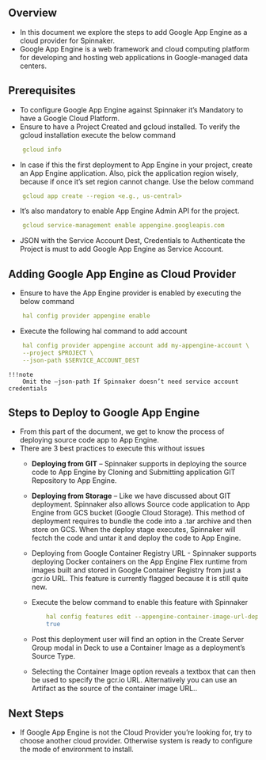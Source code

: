 ## Overview

* In this document we explore the steps to add Google App Engine as a cloud provider for
Spinnaker.
* Google App Engine is a web framework and cloud computing platform for developing
and hosting web applications in Google-managed data centers.

## Prerequisites

* To configure Google App Engine against Spinnaker it’s Mandatory to have a Google
Cloud Platform.
* Ensure to have a Project Created and gcloud installed. To verify the gcloud installation
execute the below command
```yaml
	gcloud info
```

* In case if this the first deployment to App Engine in your project, create an App Engine
application. Also, pick the application region wisely, because if once it’s set region
cannot change. Use the below command
```yaml
	gcloud app create --region <e.g., us-central>
```
* It’s also mandatory to enable App Engine Admin API for the project.
```yaml
	gcloud service-management enable appengine.googleapis.com
```
* JSON with the Service Account Dest, Credentials to Authenticate the Project is must to
add Google App Engine as Service Account.

## Adding Google App Engine as Cloud Provider

* Ensure to have the App Engine provider is enabled by executing the below command
```yaml
	hal config provider appengine enable
```
* Execute the following hal command to add account
```yaml
	hal config provider appengine account add my-appengine-account \
	--project $PROJECT \
	--json-path $SERVICE_ACCOUNT_DEST
```

	!!!note
		Omit the –json-path If Spinnaker doesn’t need service account credentials
		
## Steps to Deploy to Google App Engine

* From this part of the document, we get to know the process of deploying source code
app to App Engine.
* There are 3 best practices to execute this without issues
	* **Deploying from GIT** – Spinnaker supports in deploying the source code to App
	Engine by Cloning and Submitting application GIT Repository to App Engine.
	* **Deploying from Storage** – Like we have discussed about GIT deployment.
	Spinnaker also allows Source code application to App Engine from GCS bucket
	(Google Cloud Storage). This method of deployment requires to bundle the code
	into a .tar archive and then store on GCS. When the deploy stage executes,
	Spinnaker will fectch the code and untar it and deploy the code to App Engine.
	* Deploying from Google Container Registry URL - Spinnaker supports deploying
	Docker containers on the App Engine Flex runtime from images built and stored
	in Google Container Registry from just a gcr.io URL. This feature is currently
	flagged because it is still quite new.
	* Execute the below command to enable this feature with Spinnaker

		```yaml
			hal config features edit --appengine-container-image-url-deployments
			true
		```
	* Post this deployment user will find an option in the Create Server Group modal
	in Deck to use a Container Image as a deployment’s Source Type.
	* Selecting the Container Image option reveals a textbox that can then be used to
	specify the gcr.io URL. Alternatively you can use an Artifact as the source of the
	container image URL..
	
## Next Steps

* If Google App Engine is not the Cloud Provider you’re looking for, try to choose another
cloud provider. Otherwise system is ready to configure the mode of environment to install.